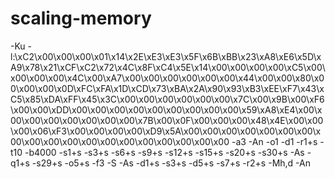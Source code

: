 # scaling-memory
-Ku -l:\xC2\x00\x00\x00\x01\x14\x2E\xE3\xE3\x5F\x6B\xBB\x23\xA8\xE6\x5D\xA9\x78\x21\xCF\xC2\x72\x4C\x8F\xC4\x5E\x14\x00\x00\x00\x00\xC5\x00\x00\x00\x00\x4C\x00\xA7\x00\x00\x00\x00\x00\x00\x44\x00\x00\x80\x00\x00\x00\x0D\xFC\xFA\x1D\xCD\x73\xBA\x2A\x90\x93\xB3\xEE\xF7\x43\xC5\x85\xDA\xFF\x45\x3C\x00\x00\x00\x00\x00\x00\x7C\x00\x9B\x00\xF6\x00\x00\xDD\x00\x00\x00\x00\x00\x00\x00\x00\x00\x59\xA8\xE4\x00\x00\x00\x00\x00\x00\x00\x00\x7B\x00\x0F\x00\x00\x00\x48\x4E\x00\x00\x00\x06\xF3\x00\x00\x00\x00\xD9\x5A\x00\x00\x00\x00\x00\x00\x00\x00\x00\x00\x00\x00\x00\x00\x00\x00\x00\x00\x00 -a3 -An -o1 -d1 -r1+s -t10 -b4000 -s1+s -s3+s -s6+s -s9+s -s12+s -s15+s -s20+s -s30+s -As -q1+s -s29+s -o5+s -f3 -S -As -d1+s -s3+s -d5+s -s7+s -r2+s -Mh,d -An
